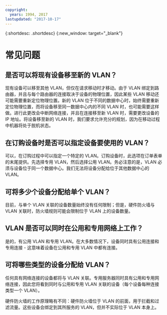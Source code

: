 ```yaml
---
copyright:
  years: 1994, 2017
lastupdated: "2017-10-17"
---
```

{:shortdesc: .shortdesc}
{:new_window: target="_blank"}

# 常见问题


## 是否可以将现有设备移至新的 VLAN？

现有设备可以移至其他 VLAN，但仅在请求移动时才移动。由于 VLAN 绑定到路由器，并且与每个路由器的连接取决于设备的物理位置，因此某些 VLAN 移动还可能需要重新定位物理位置。新的 VLAN 位于不同的数据中心时，始终需要重新定位物理位置，而将设备移至同一数据中心内的不同 VLAN 时，也可能需要这样做。进行此更改会中断网络连接，并且在连接移至新 VLAN 时，需要更改设备的 IP 地址。将设备移至新的 VLAN 时，我们要求允许充分的规划，因为在移动过程中机器将处于脱机状态。


## 在订购设备时是否可以指定设备要使用的 VLAN？

可以，在订购过程中可以指定一个特定的 VLAN。订购设备时，此选项在订单表单的末尾提供。先选择专用 VLAN，然后选择公用 VLAN。务必注意的是，VLAN 必须与设备位于同一个数据中心。我们无法将设备分配给位于其他数据中心的 VLAN。

## 可将多少个设备分配给单个 VLAN？

目前，与单个 VLAN 关联的设备数量始终没有任何限制；但是，硬件防火墙与 VLAN 关联时，防火墙规则可能会限制位于 VLAN 上的设备数量。

## VLAN 是否可以同时在公用和专用网络上工作？

是的，有公用 VLAN 和专用 VLAN。在大多数情况下，设备同时具有公用连接和专用连接 - 这意味着设备在公用和专用 VLAN 中都有连接。

## 可将哪些类型的设备分配给 VLAN？

任何具有网络连接的设备都将与 VLAN 关联。专用服务器同时具有公用和专用网络连接，因此您将看到同时与公用和专用 VLAN 关联的设备（每个设备每种连接类型一个 VLAN）。

硬件防火墙的工作原理略有不同：硬件防火墙位于 VLAN 的前面，用于拦截和过滤流量。这些设备会绑定到其所服务的 VLAN，但并不实际位于 VLAN 本身上。
